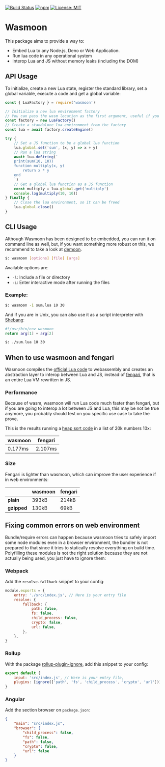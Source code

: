 [![Build Status](https://github.com/ceifa/wasmoon/actions/workflows/publish.yml/badge.svg)](https://github.com/ceifa/wasmoon/actions/workflows/publish.yml)
[![npm](https://img.shields.io/npm/v/wasmoon.svg)](https://npmjs.com/package/wasmoon)
[![License: MIT](https://img.shields.io/badge/License-MIT-yellow.svg)](https://opensource.org/licenses/MIT)

# Wasmoon

This package aims to provide a way to:

-   Embed Lua to any Node.js, Deno or Web Application.
-   Run lua code in any operational system
-   Interop Lua and JS without memory leaks (including the DOM)

## API Usage

To initialize, create a new Lua state, register the standard library, set a global variable, execute a code and get a global variable:

```js
const { LuaFactory } = require('wasmoon')

// Initialize a new lua environment factory
// You can pass the wasm location as the first argument, useful if you are using wasmoon on a web environment and want to host the file by yourself
const factory = new LuaFactory()
// Create a standalone lua environment from the factory
const lua = await factory.createEngine()

try {
    // Set a JS function to be a global lua function
    lua.global.set('sum', (x, y) => x + y)
    // Run a lua string
    await lua.doString(`
    print(sum(10, 10))
    function multiply(x, y)
        return x * y
    end
    `)
    // Get a global lua function as a JS function
    const multiply = lua.global.get('multiply')
    console.log(multiply(10, 10))
} finally {
    // Close the lua environment, so it can be freed
    lua.global.close()
}
```

## CLI Usage

Although Wasmoon has been designed to be embedded, you can run it on command line as well, but, if you want something more robust on this, we recommend to take a look at [demoon](https://github.com/ceifa/demoon).

```sh
$: wasmoon [options] [file] [args]
```

Available options are:

-   `-l`: Include a file or directory
-   `-i`: Enter interactive mode after running the files

### Example:

```sh
$: wasmoon -i sum.lua 10 30
```

And if you are in Unix, you can also use it as a script interpreter with [Shebang](<https://en.wikipedia.org/wiki/Shebang_(Unix)>):

```lua
#!/usr/bin/env wasmoon
return arg[1] + arg[2]
```

```sh
$: ./sum.lua 10 30
```

## When to use wasmoon and fengari

Wasmoon compiles the [official Lua code](https://github.com/lua/lua) to webassembly and creates an abstraction layer to interop between Lua and JS, instead of [fengari](https://github.com/fengari-lua/fengari), that is an entire Lua VM rewritten in JS.

### Performance

Because of wasm, wasmoon will run Lua code much faster than fengari, but if you are going to interop a lot between JS and Lua, this may be not be true anymore, you probably should test on you specific use case to take the prove.

This is the results running a [heap sort code](https://github.com/ceifa/wasmoon/blob/main/bench/heapsort.lua) in a list of 20k numbers 10x:

| wasmoon | fengari |
| ------- | ------- |
| 0.177ms | 2.107ms |

### Size

Fengari is lighter than wasmoon, which can improve the user experience if in web environments:

|             | wasmoon | fengari |
| ----------- | ------- | ------- |
| **plain**   | 393kB   | 214kB   |
| **gzipped** | 130kB   | 69kB    |

## Fixing common errors on web environment

Bundle/require errors can happen because wasmoon tries to safely import some node modules even in a browser environment, the bundler is not prepared to that since it tries to statically resolve everything on build time.
Polyfilling these modules is not the right solution because they are not actually being used, you just have to ignore them:

### Webpack

Add the `resolve.fallback` snippet to your config:

```js
module.exports = {
    entry: './src/index.js', // Here is your entry file
    resolve: {
        fallback: {
            path: false,
            fs: false,
            child_process: false,
            crypto: false,
            url: false,
        },
    },
}
```

### Rollup

With the package [rollup-plugin-ignore](https://www.npmjs.com/package/rollup-plugin-ignore), add this snippet to your config:

```js
export default {
    input: 'src/index.js', // Here is your entry file,
    plugins: [ignore(['path', 'fs', 'child_process', 'crypto', 'url'])],
}
```

### Angular

Add the section browser on `package.json`:

```json
{
    "main": "src/index.js",
    "browser": {
        "child_process": false,
        "fs": false,
        "path": false,
        "crypto": false,
        "url": false
    }
}
```
